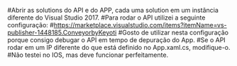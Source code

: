 #Abrir as solutions do API e do APP, cada uma solution em um instância diferente do Visual Studio 2017.
#Para rodar o API utilizei a seguinte configuração:
#https://marketplace.visualstudio.com/items?itemName=vs-publisher-1448185.ConveyorbyKeyoti
#Gosto de utilizar nesta configuração porque consigo debugar o API em tempo de depuração do App.
#Se o API rodar em um IP diferente do que está definido no App.xaml.cs, modifique-o.
#Não testei no IOS, mas deve funcionar perfeitamente.
